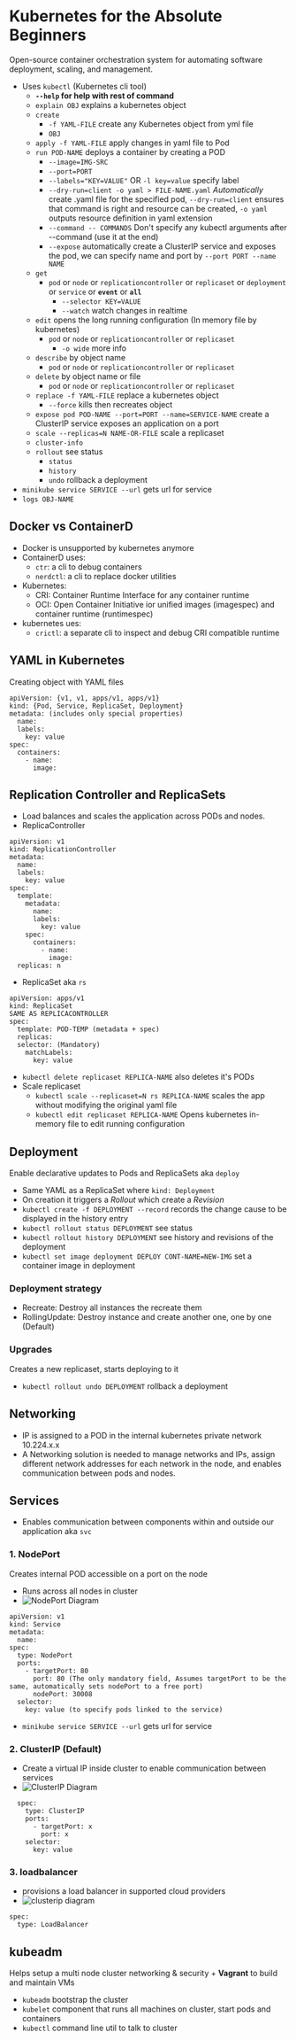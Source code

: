 # Kubernetes for the Absolute Beginners

Open-source container orchestration system for automating software deployment, scaling, and management.
  - Uses `kubectl` (Kubernetes cli tool)
    - **`--help` for help with rest of command**
    - `explain OBJ` explains a kubernetes object
    - `create`
      - `-f YAML-FILE` create any Kubernetes object from yml file
      - `OBJ` 
    - `apply -f YAML-FILE` apply changes in yaml file to Pod
    - `run POD-NAME` deploys a container by creating a POD
      - `--image=IMG-SRC`
      - `--port=PORT`
      - `--labels="KEY=VALUE"` OR `-l key=value` specify label
      - `--dry-run=client -o yaml > FILE-NAME.yaml` *Automatically* create .yaml file for the specified pod, `--dry-run=client` ensures that command is right and resource can be created, `-o yaml` outputs resource definition in yaml extension
      - `--command -- COMMANDS` Don't specify any kubectl arguments after --command (use it at the end)
      - `--expose` automatically create a ClusterIP service and exposes the pod, we can specify name and port by `--port PORT --name NAME`
    - `get`
      - `pod` or `node` or `replicationcontroller` or `replicaset` or `deployment` or `service` or **`event`** or **`all`**
        - `--selector KEY=VALUE`
        - `--watch` watch changes in realtime
    - `edit` opens the long running configuration (In memory file by kubernetes)
      - `pod` or `node` or `replicationcontroller` or `replicaset`
        - `-o wide` more info
    - `describe` by object name
      - `pod` or `node` or `replicationcontroller` or `replicaset`
    - `delete` by object name or file
      - `pod` or `node` or `replicationcontroller` or `replicaset`
    - `replace -f YAML-FILE` replace a kubernetes object
      - `--force` kills then recreates object
    - `expose pod POD-NAME --port=PORT --name=SERVICE-NAME` create a ClusterIP service exposes an application on a port
    - `scale --replicas=N NAME-OR-FILE` scale a replicaset
    - `cluster-info`
    - `rollout` see status
      - `status`
      - `history`
      - `undo` rollback a deployment
  - `minikube service SERVICE --url` gets url for service
  - `logs OBJ-NAME`
##  Docker vs ContainerD
- Docker is unsupported by kubernetes anymore
- ContainerD uses:
  - `ctr`: a cli to debug containers
  - `nerdctl`: a cli to replace docker utilities 
- Kubernetes:
  - CRI: Container Runtime Interface for any container runtime
  - OCI: Open Container Initiative ior unified images (imagespec) and container runtime (runtimespec)
- kubernetes ues:
  - `crictl`: a separate cli to inspect and debug CRI compatible runtime

## YAML in Kubernetes
Creating object with YAML files
```
apiVersion: {v1, v1, apps/v1, apps/v1}
kind: {Pod, Service, ReplicaSet, Deployment}
metadata: (includes only special properties)
  name:
  labels:
    key: value
spec:
  containers: 
    - name:
      image:
```

## Replication Controller and ReplicaSets
- Load balances and scales the application across PODs and nodes.
- ReplicaController
```
apiVersion: v1
kind: ReplicationController
metadata:
  name:
  labels:
    key: value
spec:
  template:
    metadata:
      name:
      labels:
        key: value
    spec:
      containers: 
        - name:
          image:
  replicas: n
```
- ReplicaSet aka `rs`
```
apiVersion: apps/v1
kind: ReplicaSet
SAME AS REPLICACONTROLLER
spec:
  template: POD-TEMP (metadata + spec)
  replicas: 
  selector: (Mandatory)
    matchLabels:
      key: value 
```
- `kubectl delete replicaset REPLICA-NAME` also deletes it's PODs
- Scale replicaset
  - `kubectl scale --replicaset=N rs REPLICA-NAME` scales the app without modifying the original yaml file
  - `kubectl edit replicaset REPLICA-NAME` Opens kubernetes in-memory file to edit running configuration

## Deployment
Enable declarative updates to Pods and ReplicaSets aka `deploy`
- Same YAML as a ReplicaSet where `kind: Deployment`
- On creation it triggers a *Rollout* which create a *Revision*   
- `kubectl create -f DEPLOYMENT --record` records the change cause to be displayed in the history entry
- `kubectl rollout status DEPLOYMENT` see status
- `kubectl rollout history DEPLOYMENT` see history and revisions of the deployment
- `kubectl set image deployment DEPLOY CONT-NAME=NEW-IMG` set a container image in deployment

### Deployment strategy
- Recreate: Destroy all instances the recreate them
- RollingUpdate: Destroy instance and create another one, one by one (Default)

### Upgrades
Creates a new replicaset, starts deploying to it
- `kubectl rollout undo DEPLOYMENT` rollback a deployment

## Networking
- IP is assigned to a POD in the internal kubernetes private network 10.224.x.x
- A Networking solution is needed to manage networks and IPs, assign different network addresses for each network in the node, and enables communication between pods and nodes.

## Services
- Enables communication between components within and outside our application aka `svc`
### 1. NodePort
Creates internal POD accessible on a port on the node
  - Runs across all nodes in cluster
  - ![NodePort Diagram](https://www.bogotobogo.com/DevOps/Docker/images/Docker-Kubeernetes-Pods-Services/Service-Port-NodePort-TargetPort.png)
  ```
  apiVersion: v1
  kind: Service
  metadata:
    name:
  spec:
    type: NodePort
    ports:
      - targetPort: 80
        port: 80 (The only mandatory field, Assumes targetPort to be the same, automatically sets nodePort to a free port)
        nodePort: 30008
    selector:
      key: value (to specify pods linked to the service)
  ```
  - `minikube service SERVICE --url` gets url for service

### 2. ClusterIP (Default)
- Create a virtual IP inside cluster to enable communication between services
- ![ClusterIP Diagram](https://miro.medium.com/v2/resize:fit:1200/1*dLlC4L2qpImyZS6gOntUjg.png)
```
  spec:
    type: ClusterIP
    ports:
      - targetPort: x
        port: x
    selector:
      key: value
```
### 3. loadbalancer
- provisions a load balancer in supported cloud providers
- ![clusterip diagram](https://www.ionos.co.uk/digitalguide/fileadmin/digitalguide/schaubilder/overview-of-how-kubernetes-load-balancers-work.png)
```
spec:
  type: LoadBalancer
```

## kubeadm
Helps setup a multi node cluster networking & security + **Vagrant** to build and maintain VMs
- `kubeadm` bootstrap the cluster
- `kubelet` component that runs all machines on cluster, start pods and containers
- `kubectl` command line util to talk to cluster